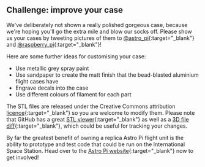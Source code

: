 ## Challenge: improve your case

We've deliberately not shown a really polished gorgeous case, because we're hoping you'll go the extra mile and blow our socks off. Please show us your cases by tweeting pictures of them to [@astro_pi](https://twitter.com/astro_pi){:target="_blank"} and [@raspberry_pi](https://twitter.com/Raspberry_Pi){:target="_blank"}!

Here are some further ideas for customising your case:

- Use metallic grey spray paint
- Use sandpaper to create the matt finish that the bead-blasted aluminium flight cases have
- Engrave decals into the case
- Use different colours of filament for each part

The STL files are released under the Creative Commons attribution [licence](http://creativecommons.org/licenses/by-sa/4.0/){:target="_blank"} so you are welcome to modify them. Please note that GitHub has a great [STL viewer](https://github.com/blog/1465-stl-file-viewing){:target="_blank"} as well as a [3D file diff](https://github.com/blog/1633-3d-file-diffs){:target="_blank"}, which could be useful for tracking your changes.

By far the greatest benefit of owning a replica Astro Pi flight unit is the ability to prototype and test code that could be run on the International Space Station. Head over to the [Astro Pi website](https://astro-pi.org/){:target="_blank"} now to get involved!
